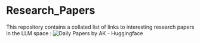 # Research_Papers
This repository contains a collated list of links to interesting research papers in the LLM space : 
![Daily Papers by AK - Huggingface](https://huggingface.co/papers)
